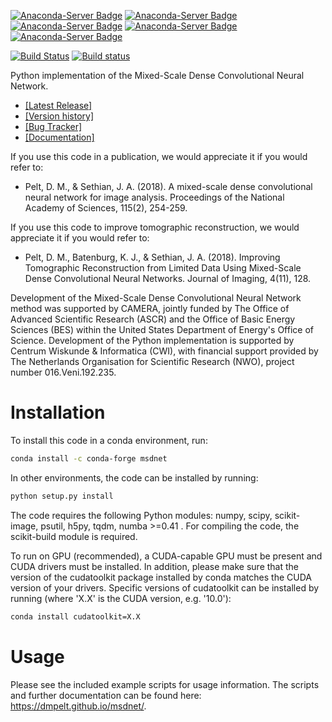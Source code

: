 [![Anaconda-Server Badge](https://anaconda.org/conda-forge/msdnet/badges/version.svg)](https://anaconda.org/conda-forge/msdnet) [![Anaconda-Server Badge](https://anaconda.org/conda-forge/msdnet/badges/latest_release_date.svg)](https://anaconda.org/conda-forge/msdnet) [![Anaconda-Server Badge](https://anaconda.org/conda-forge/msdnet/badges/platforms.svg)](https://anaconda.org/conda-forge/msdnet) [![Anaconda-Server Badge](https://anaconda.org/conda-forge/msdnet/badges/license.svg)](https://anaconda.org/conda-forge/msdnet) [![Anaconda-Server Badge](https://anaconda.org/conda-forge/msdnet/badges/downloads.svg)](https://anaconda.org/conda-forge/msdnet)

[![Build Status](https://travis-ci.com/dmpelt/msdnet.svg?branch=master)](https://travis-ci.com/dmpelt/msdnet) [![Build status](https://ci.appveyor.com/api/projects/status/4248fuavnjrhcga2/branch/master?svg=true)](https://ci.appveyor.com/project/dmpelt/msdnet/branch/master)


Python implementation of the Mixed-Scale Dense Convolutional Neural Network.

* [\[Latest Release\]](https://github.com/dmpelt/msdnet/releases/latest)
* [\[Version history\]](https://github.com/dmpelt/msdnet/blob/master/CHANGELOG.md)
* [\[Bug Tracker\]](https://github.com/dmpelt/msdnet/issues)
* [\[Documentation\]](https://dmpelt.github.io/msdnet/)

If you use this code in a publication, we would appreciate it if you would refer to:


* Pelt, D. M., & Sethian, J. A. (2018). A mixed-scale dense convolutional neural network for image analysis. Proceedings of the National Academy of Sciences, 115(2), 254-259.

If you use this code to improve tomographic reconstruction, we would appreciate it if you would refer to:

* Pelt, D. M., Batenburg, K. J., & Sethian, J. A. (2018). Improving Tomographic Reconstruction from Limited Data Using Mixed-Scale Dense Convolutional Neural Networks. Journal of Imaging, 4(11), 128.

Development of the Mixed-Scale Dense Convolutional Neural Network method was supported by CAMERA, jointly funded by The Office of Advanced Scientific Research (ASCR) and the Office of Basic Energy Sciences (BES) within the United States Department of Energy's Office of Science. Development of the Python implementation is supported by Centrum Wiskunde & Informatica (CWI), with financial support provided by The Netherlands Organisation for Scientific Research (NWO), project number 016.Veni.192.235.

# Installation

To install this code in a conda environment, run:

```bash
conda install -c conda-forge msdnet
```

In other environments, the code can be installed by running:

```bash
python setup.py install
```

The code requires the following Python modules: numpy, scipy, scikit-image, psutil, h5py, tqdm, numba >=0.41 .
For compiling the code, the scikit-build module is required.

To run on GPU (recommended), a CUDA-capable GPU must be present and CUDA drivers must be installed. In addition, please make
sure that the version of the cudatoolkit package installed by conda matches the CUDA version of your drivers. Specific versions
of cudatoolkit can be installed by running (where 'X.X' is the CUDA version, e.g. '10.0'):

```bash
conda install cudatoolkit=X.X
```


# Usage

Please see the included example scripts for usage information. The scripts and further documentation can be found here: https://dmpelt.github.io/msdnet/.

